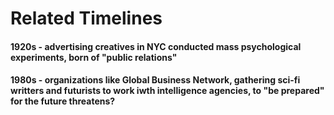 # Related Timelines

#### 1920s - advertising creatives in NYC conducted mass psychological experiments, born of "public relations"

#### 1980s - organizations like Global Business Network, gathering sci-fi writters and futurists to work iwth intelligence agencies, to "be prepared" for the future threatens?